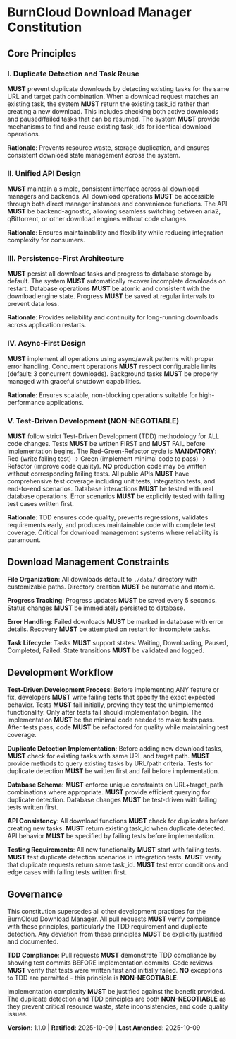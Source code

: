 <!--
Sync Impact Report:
Version change: 1.0.0 → 1.1.0
Modified principles:
- "V. Testing Excellence" → "V. Test-Driven Development (NON-NEGOTIABLE)" - materially expanded to enforce TDD
Added sections: N/A
Removed sections: N/A
Templates requiring updates:
✅ Updated plan-template.md compatibility check
✅ Updated spec-template.md compatibility check
✅ Updated tasks-template.md - made tests mandatory, emphasized TDD requirements
Follow-up TODOs: None
-->

# BurnCloud Download Manager Constitution

## Core Principles

### I. Duplicate Detection and Task Reuse
**MUST** prevent duplicate downloads by detecting existing tasks for the same URL and target path combination. When a download request matches an existing task, the system **MUST** return the existing task_id rather than creating a new download. This includes checking both active downloads and paused/failed tasks that can be resumed. The system **MUST** provide mechanisms to find and reuse existing task_ids for identical download operations.

**Rationale**: Prevents resource waste, storage duplication, and ensures consistent download state management across the system.

### II. Unified API Design
**MUST** maintain a simple, consistent interface across all download managers and backends. All download operations **MUST** be accessible through both direct manager instances and convenience functions. The API **MUST** be backend-agnostic, allowing seamless switching between aria2, qBittorrent, or other download engines without code changes.

**Rationale**: Ensures maintainability and flexibility while reducing integration complexity for consumers.

### III. Persistence-First Architecture
**MUST** persist all download tasks and progress to database storage by default. The system **MUST** automatically recover incomplete downloads on restart. Database operations **MUST** be atomic and consistent with the download engine state. Progress **MUST** be saved at regular intervals to prevent data loss.

**Rationale**: Provides reliability and continuity for long-running downloads across application restarts.

### IV. Async-First Design
**MUST** implement all operations using async/await patterns with proper error handling. Concurrent operations **MUST** respect configurable limits (default: 3 concurrent downloads). Background tasks **MUST** be properly managed with graceful shutdown capabilities.

**Rationale**: Ensures scalable, non-blocking operations suitable for high-performance applications.

### V. Test-Driven Development (NON-NEGOTIABLE)
**MUST** follow strict Test-Driven Development (TDD) methodology for ALL code changes. Tests **MUST** be written FIRST and **MUST** FAIL before implementation begins. The Red-Green-Refactor cycle is **MANDATORY**: Red (write failing test) → Green (implement minimal code to pass) → Refactor (improve code quality). **NO** production code may be written without corresponding failing tests. All public APIs **MUST** have comprehensive test coverage including unit tests, integration tests, and end-to-end scenarios. Database interactions **MUST** be tested with real database operations. Error scenarios **MUST** be explicitly tested with failing test cases written first.

**Rationale**: TDD ensures code quality, prevents regressions, validates requirements early, and produces maintainable code with complete test coverage. Critical for download management systems where reliability is paramount.

## Download Management Constraints

**File Organization**: All downloads default to `./data/` directory with customizable paths. Directory creation **MUST** be automatic and atomic.

**Progress Tracking**: Progress updates **MUST** be saved every 5 seconds. Status changes **MUST** be immediately persisted to database.

**Error Handling**: Failed downloads **MUST** be marked in database with error details. Recovery **MUST** be attempted on restart for incomplete tasks.

**Task Lifecycle**: Tasks **MUST** support states: Waiting, Downloading, Paused, Completed, Failed. State transitions **MUST** be validated and logged.

## Development Workflow

**Test-Driven Development Process**: Before implementing ANY feature or fix, developers **MUST** write failing tests that specify the exact expected behavior. Tests **MUST** fail initially, proving they test the unimplemented functionality. Only after tests fail should implementation begin. The implementation **MUST** be the minimal code needed to make tests pass. After tests pass, code **MUST** be refactored for quality while maintaining test coverage.

**Duplicate Detection Implementation**: Before adding new download tasks, **MUST** check for existing tasks with same URL and target path. **MUST** provide methods to query existing tasks by URL/path criteria. Tests for duplicate detection **MUST** be written first and fail before implementation.

**Database Schema**: **MUST** enforce unique constraints on URL+target_path combinations where appropriate. **MUST** provide efficient querying for duplicate detection. Database changes **MUST** be test-driven with failing tests written first.

**API Consistency**: All download functions **MUST** check for duplicates before creating new tasks. **MUST** return existing task_id when duplicate detected. API behavior **MUST** be specified by failing tests before implementation.

**Testing Requirements**: All new functionality **MUST** start with failing tests. **MUST** test duplicate detection scenarios in integration tests. **MUST** verify that duplicate requests return same task_id. **MUST** test error conditions and edge cases with failing tests written first.

## Governance

This constitution supersedes all other development practices for the BurnCloud Download Manager. All pull requests **MUST** verify compliance with these principles, particularly the TDD requirement and duplicate detection. Any deviation from these principles **MUST** be explicitly justified and documented.

**TDD Compliance**: Pull requests **MUST** demonstrate TDD compliance by showing test commits BEFORE implementation commits. Code reviews **MUST** verify that tests were written first and initially failed. **NO** exceptions to TDD are permitted - this principle is **NON-NEGOTIABLE**.

Implementation complexity **MUST** be justified against the benefit provided. The duplicate detection and TDD principles are both **NON-NEGOTIABLE** as they prevent critical resource waste, state inconsistencies, and code quality issues.

**Version**: 1.1.0 | **Ratified**: 2025-10-09 | **Last Amended**: 2025-10-09